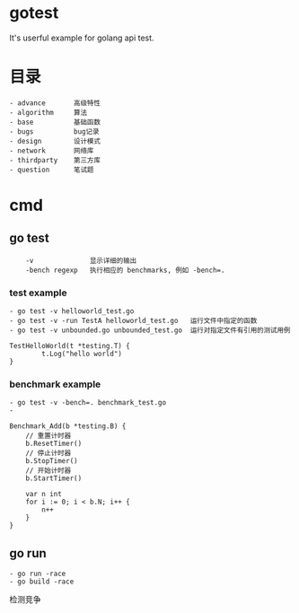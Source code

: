 # gotest
It's userful example for golang api test.

# 目录
    - advance       高级特性
    - algorithm     算法
    - base          基础函数
    - bugs          bug记录
    - design        设计模式 
    - network       网络库
    - thirdparty    第三方库
    - question      笔试题

# cmd

## go test
        -v              显示详细的输出
        -bench regexp   执行相应的 benchmarks, 例如 -bench=.

### test example
    - go test -v helloworld_test.go
    - go test -v -run TestA helloworld_test.go   运行文件中指定的函数
    - go test -v unbounded.go unbounded_test.go  运行对指定文件有引用的测试用例
```
TestHelloWorld(t *testing.T) {
        t.Log("hello world")
}
```

### benchmark example
    - go test -v -bench=. benchmark_test.go
    - 
```
Benchmark_Add(b *testing.B) {
    // 重置计时器
    b.ResetTimer()
    // 停止计时器
    b.StopTimer()
    // 开始计时器
    b.StartTimer()

    var n int
    for i := 0; i < b.N; i++ {
        n++
    }
}
```

## go run 
    - go run -race
    - go build -race
检测竞争
